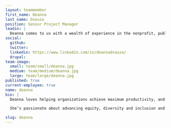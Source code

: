 ```yaml
---
layout: teammember
first_name: Deanna
last_name: Dsouza
position: Senior Project Manager
leadin: |
  Deanna comes to us with a wealth of experience in the nonprofit, public, and private sectors, and enjoys working in collaborative teams to solve complex problems.
social:
  github:
  twitter:
  linkedin: https://www.linkedin.com/in/deannadsouza/
  drupal:
team-image:
  small: team/small/deanna.jpg
  medium: team/medium/deanna.jpg
  large: team/large/deanna.jpg
published: true
current-employee: true
name: deanna
bio: |
  Deanna loves helping organizations achieve maximum productivity, and finds deep satisfaction in working with talented colleagues to find those unique solutions that will create tangible change. She’s managed complex projects and implemented project management systems that streamline processes and help teams make better-informed decisions. Deanna also worked in the public sector for NW Regional Education Service District and for non-profits such as Education Northwest, Broad Institute, and Network for Excellence in Health Innovation.

  She’s passionate about advancing equity, diversity and inclusion and serves on the program committee for Partners in Diversity and the board of directors for Metropolitan Family Services. When she’s not making an impact with our clients, she’s likely spending her time reading, cooking, traveling, or volunteering at organizations that have a direct impact on our community.

slug: deanna
---
```

